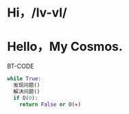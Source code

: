 # Hi，/__lv-vl__/
# Hello，My Cosmos.
BT-CODE
```python
while True:
  发现问题()
  解决问题()
  if O(0):
    return False or O(∝)
```